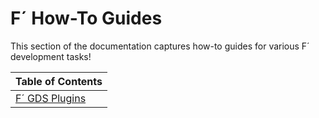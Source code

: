 # F´ How-To Guides

This section of the documentation captures how-to guides for various F´ development tasks!


| Table of Contents                          |
|--------------------------------------------|
| [F´ GDS Plugins](./develop-gds-plugins.md) |

